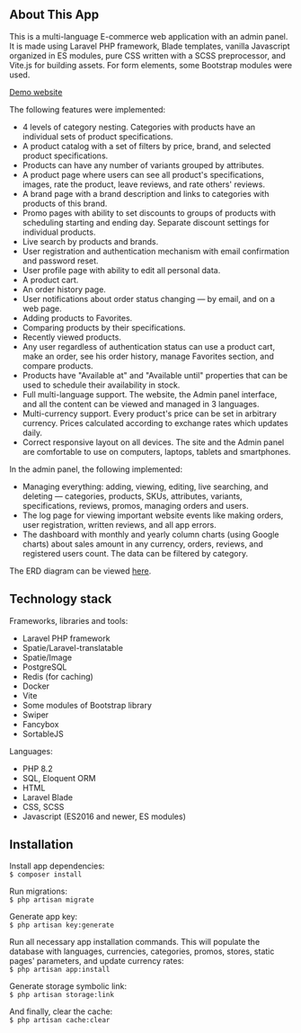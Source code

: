 ## About This App

This is a multi-language E-commerce web application with an admin panel. It is made using Laravel PHP framework, Blade templates, vanilla Javascript organized in ES modules, pure CSS written with a SCSS preprocessor, and Vite.js for building assets. For form elements, some Bootstrap modules were used.

[Demo website](https://eshop2.den15.dev)

The following features were implemented:

- 4 levels of category nesting. Categories with products have an individual sets of product specifications.
- A product catalog with a set of filters by price, brand, and selected product specifications.
- Products can have any number of variants grouped by attributes.
- A product page where users can see all product's specifications, images, rate the product, leave reviews, and rate others' reviews.
- A brand page with a brand description and links to categories with products of this brand.
- Promo pages with ability to set discounts to groups of products with scheduling starting and ending day. Separate discount settings for individual products.
- Live search by products and brands.
- User registration and authentication mechanism with email confirmation and password reset.
- User profile page with ability to edit all personal data.
- A product cart.
- An order history page.
- User notifications about order status changing — by email, and on a web page.
- Adding products to Favorites.
- Comparing products by their specifications.
- Recently viewed products.
- Any user regardless of authentication status can use a product cart, make an order, see his order history, manage Favorites section, and compare products.
- Products have "Available at" and "Available until" properties that can be used to schedule their availability in stock.
- Full multi-language support. The website, the Admin panel interface, and all the content can be viewed and managed in 3 languages.
- Multi-currency support. Every product's price can be set in arbitrary currency. Prices calculated according to exchange rates which updates daily.
- Correct responsive layout on all devices. The site and the Admin panel are comfortable to use on computers, laptops, tablets and smartphones.

In the admin panel, the following implemented:

- Managing everything: adding, viewing, editing, live searching, and deleting — categories, products, SKUs, attributes, variants, specifications, reviews, promos, managing orders and users.
- The log page for viewing important website events like making orders, user registration, written reviews, and all app errors.
- The dashboard with monthly and yearly column charts (using Google charts) about sales amount in any currency, orders, reviews, and registered users count. The data can be filtered by category.

The ERD diagram can be viewed [here](https://dbdiagram.io/d/Eshop2-65dc93615cd0412774d47280).


## Technology stack

Frameworks, libraries and tools:

- Laravel PHP framework
- Spatie/Laravel-translatable
- Spatie/Image
- PostgreSQL
- Redis (for caching)
- Docker
- Vite
- Some modules of Bootstrap library
- Swiper
- Fancybox
- SortableJS

Languages:

- PHP 8.2
- SQL, Eloquent ORM
- HTML
- Laravel Blade
- CSS, SCSS
- Javascript (ES2016 and newer, ES modules)


## Installation

Install app dependencies:\
`$ composer install`

Run migrations:\
`$ php artisan migrate`

Generate app key:\
`$ php artisan key:generate`

Run all necessary app installation commands. This will populate the database with languages, currencies, categories, promos, stores, static pages' parameters, and update currency rates:\
`$ php artisan app:install`

Generate storage symbolic link:\
`$ php artisan storage:link`

And finally, clear the cache:\
`$ php artisan cache:clear`